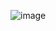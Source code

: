 ![image](https://github.com/rolando1803/Joomla-4---crear-sitio-web/assets/55965131/75710bfa-8473-4cdf-bdac-652bfa9a9a05)
